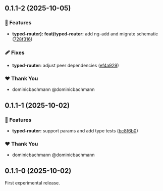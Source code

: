 ## 0.1.1-2 (2025-10-05)

### 🚀 Features

- **typed-router): feat(typed-router:** add ng-add and migrate schematic ([728f316](https://github.com/dominicbachmann/angular-typed-router/commit/728f316))

### 🩹 Fixes

- **typed-router:** adjust peer dependencies ([ef4a929](https://github.com/dominicbachmann/angular-typed-router/commit/ef4a929))

### ❤️ Thank You

- dominicbachmann @dominicbachmann

## 0.1.1-1 (2025-10-02)

### 🚀 Features

- **typed-router:** support params and add type tests ([bc8f6b0](https://github.com/dominicbachmann/angular-typed-router/commit/bc8f6b0))

### ❤️ Thank You

- dominicbachmann @dominicbachmann

## 0.1.1-0 (2025-10-02)

First experimental release.
